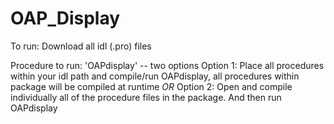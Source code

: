 # OAP_Display

To run: Download all idl (.pro) files

Procedure to run: 'OAPdisplay' -- two options
	Option 1: Place all procedures within your idl path and compile/run OAPdisplay, all procedures within package will be compiled at runtime
	*OR*
	Option 2: Open and compile individually all of the procedure files in the package. And then run OAPdisplay
  
